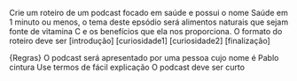 Crie um roteiro de um podcast focado em saúde e possui o nome Saúde em 1 minuto ou menos, o tema deste epsódio será alimentos naturais que sejam fonte de vitamina C e os benefícios que ela nos proporciona. 
O formato do roteiro deve ser [introdução] [curiosidade1] [curiosidade2] [finalização] 

{Regras} 
O podcast será apresentado por uma pessoa cujo nome é Pablo cintura 
Use termos de fácil explicação 
O podcast deve ser curto